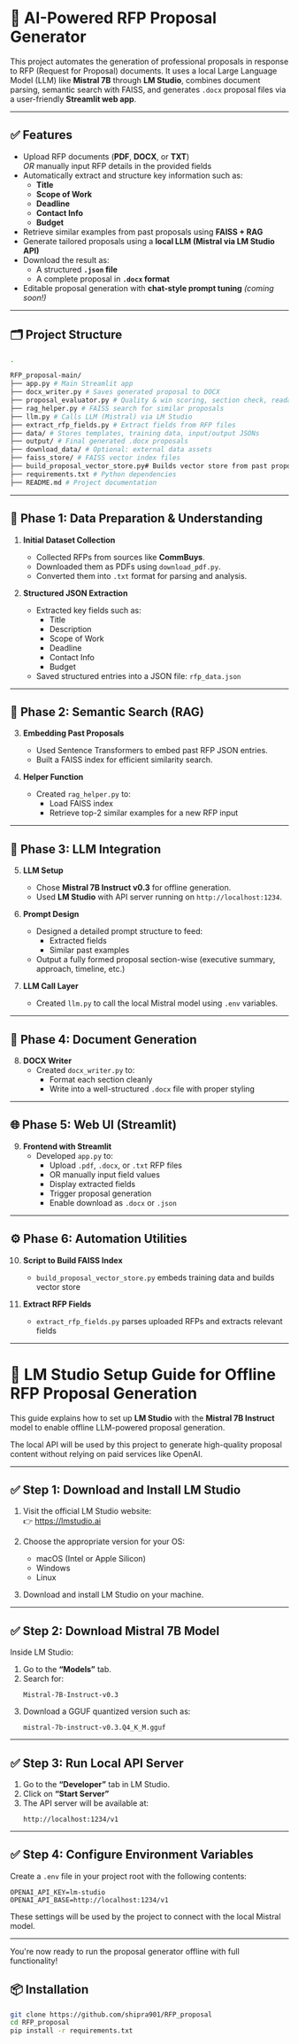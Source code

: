# 🤖 AI-Powered RFP Proposal Generator

This project automates the generation of professional proposals in response to RFP (Request for Proposal) documents. It uses a local Large Language Model (LLM) like **Mistral 7B** through **LM Studio**, combines document parsing, semantic search with FAISS, and generates `.docx` proposal files via a user-friendly **Streamlit web app**.

---

## ✅ Features

- Upload RFP documents (**PDF**, **DOCX**, or **TXT**)  
  _OR_ manually input RFP details in the provided fields  
- Automatically extract and structure key information such as:
  - **Title**
  - **Scope of Work**
  - **Deadline**
  - **Contact Info**
  - **Budget**
- Retrieve similar examples from past proposals using **FAISS + RAG**
- Generate tailored proposals using a **local LLM (Mistral via LM Studio API)**
- Download the result as:
  - A structured **`.json` file**  
  - A complete proposal in **`.docx` format**
- Editable proposal generation with **chat-style prompt tuning** *(coming soon!)*

---

## 🗂 Project Structure

```bash
.

RFP_proposal-main/
├── app.py # Main Streamlit app
├── docx_writer.py # Saves generated proposal to DOCX
├── proposal_evaluator.py # Quality & win scoring, section check, readability
├── rag_helper.py # FAISS search for similar proposals
├── llm.py # Calls LLM (Mistral) via LM Studio
├── extract_rfp_fields.py # Extract fields from RFP files
├── data/ # Stores templates, training data, input/output JSONs
├── output/ # Final generated .docx proposals
├── download_data/ # Optional: external data assets
├── faiss_store/ # FAISS vector index files
├── build_proposal_vector_store.py# Builds vector store from past proposals
├── requirements.txt # Python dependencies
├── README.md # Project documentation
```

---

## 🔹 Phase 1: Data Preparation & Understanding

1. **Initial Dataset Collection**
   - Collected RFPs from sources like **CommBuys**.
   - Downloaded them as PDFs using `download_pdf.py`.
   - Converted them into `.txt` format for parsing and analysis.

2. **Structured JSON Extraction**
   - Extracted key fields such as:
     - Title
     - Description
     - Scope of Work
     - Deadline
     - Contact Info
     - Budget
   - Saved structured entries into a JSON file: `rfp_data.json`

---

## 🔹 Phase 2: Semantic Search (RAG)

3. **Embedding Past Proposals**
   - Used Sentence Transformers to embed past RFP JSON entries.
   - Built a FAISS index for efficient similarity search.

4. **Helper Function**
   - Created `rag_helper.py` to:
     - Load FAISS index
     - Retrieve top-2 similar examples for a new RFP input

---

## 🔹 Phase 3: LLM Integration

5. **LLM Setup**
   - Chose **Mistral 7B Instruct v0.3** for offline generation.
   - Used **LM Studio** with API server running on `http://localhost:1234`.

6. **Prompt Design**
   - Designed a detailed prompt structure to feed:
     - Extracted fields
     - Similar past examples
   - Output a fully formed proposal section-wise (executive summary, approach, timeline, etc.)

7. **LLM Call Layer**
   - Created `llm.py` to call the local Mistral model using `.env` variables.

---

## 📄 Phase 4: Document Generation

8. **DOCX Writer**
   - Created `docx_writer.py` to:
     - Format each section cleanly
     - Write into a well-structured `.docx` file with proper styling

---

## 🌐 Phase 5: Web UI (Streamlit)

9. **Frontend with Streamlit**
   - Developed `app.py` to:
     - Upload `.pdf`, `.docx`, or `.txt` RFP files
     - OR manually input field values
     - Display extracted fields
     - Trigger proposal generation
     - Enable download as `.docx` or `.json`

---

## ⚙️ Phase 6: Automation Utilities

10. **Script to Build FAISS Index**
    - `build_proposal_vector_store.py` embeds training data and builds vector store

11. **Extract RFP Fields**
    - `extract_rfp_fields.py` parses uploaded RFPs and extracts relevant fields

---

# 🧠 LM Studio Setup Guide for Offline RFP Proposal Generation

This guide explains how to set up **LM Studio** with the **Mistral 7B Instruct** model to enable offline LLM-powered proposal generation.

The local API will be used by this project to generate high-quality proposal content without relying on paid services like OpenAI.

---

## ✅ Step 1: Download and Install LM Studio

1. Visit the official LM Studio website:  
   👉 https://lmstudio.ai

2. Choose the appropriate version for your OS:
   - macOS (Intel or Apple Silicon)
   - Windows
   - Linux

3. Download and install LM Studio on your machine.

---

## ✅ Step 2: Download Mistral 7B Model

Inside LM Studio:

1. Go to the **“Models”** tab.
2. Search for:
   ```
   Mistral-7B-Instruct-v0.3
   ```
3. Download a GGUF quantized version such as:
   ```
   mistral-7b-instruct-v0.3.Q4_K_M.gguf
   ```

---

## ✅ Step 3: Run Local API Server

1. Go to the **“Developer”** tab in LM Studio.
2. Click on **“Start Server”**
3. The API server will be available at:
   ```
   http://localhost:1234/v1
   ```

---

## ✅ Step 4: Configure Environment Variables

Create a `.env` file in your project root with the following contents:

```env
OPENAI_API_KEY=lm-studio
OPENAI_API_BASE=http://localhost:1234/v1
```

These settings will be used by the project to connect with the local Mistral model.

---

You're now ready to run the proposal generator offline with full functionality!


## 📦 Installation
```bash
git clone https://github.com/shipra901/RFP_proposal
cd RFP_proposal
pip install -r requirements.txt

